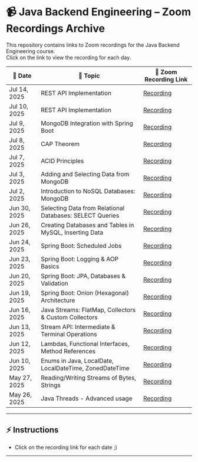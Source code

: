 # 📹 Java Backend Engineering – Zoom Recordings Archive

This repository contains links to Zoom recordings for the Java Backend Engineering course.  
Click on the link to view the recording for each day.

| 📅 Date             | 📖 Topic                                                  | 🔗 Zoom Recording Link |
|----------------------|----------------------------------------------------------|-------------------------|
| Jul 14, 2025         | REST API Implementation                                  | [Recording](https://us06web.zoom.us/rec/share/Ra8jMWwi_n4e9H48Nl518qfD3qM4Zvxc-yPoGT5m-iIzcj5R_m2mixGZyrg5ldWa.rFtWflHpPiydjvg0) |
| Jul 10, 2025         | REST API Implementation                                  | [Recording](https://us06web.zoom.us/rec/share/SOjKt0ZvwmcnZuWiN2xeHUpiK6aMq_3-Rb7eWcTyKcW2yEh8kU-SB1RRHl9o9bv7.f9Otit3MLCkC1hjy) |
| Jul 9, 2025          | MongoDB Integration with Spring Boot                     | [Recording](https://us06web.zoom.us/rec/share/jW2Kf2npr2g81TqvewdMpQEwZE9ma1uo2hjgU7idg5GfaYlNnCno3zA0ClH2eGiv.us9noDP_TpH2-CjP) |
| Jul 8, 2025          | CAP Theorem                                              | [Recording](https://us06web.zoom.us/rec/share/VKVIRzW9emo1XNl1hkU0dCbA_hoIbAuViEXRo2jw8cVmyKnJtBWYLhLqLWpizUMX.VrYiQoMQUycKkUl1) |
| Jul 7, 2025          | ACID Principles                                          | [Recording](https://us06web.zoom.us/rec/share/Kx75y5rJSpz4ltDCXS7Lf2HPFrHMTorFCIBwTJqZq3PMqEe6g_wONIglcM64yEQl.kpGMxqSZcZoTlsaE) |
| Jul 3, 2025          | Adding and Selecting Data from MongoDB                   | [Recording](https://us06web.zoom.us/rec/share/id9cJapcaveFxZtS83jPd37mfzQuxaPSLuVvFNLviuT32Gpp5G0gzoTruZUreZ4Z.BY0u0oUS-VLCGRLZ) |
| Jul 2, 2025          | Introduction to NoSQL Databases: MongoDB                 | [Recording](https://us06web.zoom.us/rec/share/EZpyvW25BIsZd8kBZAl_eM-PwUTdvmxyINtlAk0EJu9Y-BTo1rBDeYYmPutwC4wZ.MuevdNvqEFP3zv4c) |
| Jun 30, 2025         | Selecting Data from Relational Databases: SELECT Queries | [Recording](https://us06web.zoom.us/rec/share/fP5MvJriLShG6mrqjSuGfk4i3xv5NKnJPRrbcXRLQey1HZKUu7ezVd6b8S_y6aMB.1m_rh3SuE8lzQ8xf) |
| Jun 26, 2025         | Creating Databases and Tables in MySQL, Inserting Data  | [Recording](https://us06web.zoom.us/rec/share/Gzcad5poPboTnCC_LdOUcoPkQ3nyfDSWBbzxS98vd3j21uvE38IepVAAPyn2uzUj.b3gK90pJhnzcnuTD) |
| Jun 24, 2025         | Spring Boot: Scheduled Jobs                              | [Recording](https://us06web.zoom.us/rec/share/d6IPsMHfAk0izt7iVX1EHeqqGI0B0Gj8N568tiN6ZWvxW13s2l2KPc5FdX0XiR8W.jrWMRcO2DSz0NfgT) |
| Jun 23, 2025         | Spring Boot: Logging & AOP Basics                        | [Recording](https://us06web.zoom.us/rec/share/AtX5fBLvckMKfuo4qfczLKPK0mECac3dS9kf0nqQTNANKvi5zLw3jPzEaZSZW3Ep.EQytEt9X84WZmc-j) |
| Jun 20, 2025         | Spring Boot: JPA, Databases & Validation                 | [Recording](https://us06web.zoom.us/rec/share/K9KjeB_LlRKDa-ioMEyy7gSJB4rb2hCH2TnMhNVYuyAHQYRtUybTKE-M_4xIOEaL.Ni2fd7fSWDGcviDl) |
| Jun 19, 2025         | Spring Boot: Onion (Hexagonal) Architecture              | [Recording](https://us06web.zoom.us/rec/share/uazjV10UvipFUatz0n7eQVAEo4z0a3CuA6Qo9bT40B8ltabuzLs4kl1Xpnu4d1Xw.PjasfLkZ2akIi5JK) |
| Jun 16, 2025         | Java Streams: FlatMap, Collectors & Custom Collectors    | [Recording](https://us06web.zoom.us/rec/share/H-ZCUrOmgodcz-E5n9d2VpzQpZUHdYJlbHcvY5D6ZQzBnA2F_MQotUjy8CZSDKjk.Y1Vr974ioAVQhw_L) |
| Jun 13, 2025         | Stream API: Intermediate & Terminal Operations           | [Recording](https://us06web.zoom.us/rec/share/yR03vT6KalEm-hi0SJ1gp5EHE4C4ihF4NvI996yDpfUEbmHi_T2gEYxvJjKUIJA.uYil8_L6j1XECoDJ) |
| Jun 12, 2025         | Lambdas, Functional Interfaces, Method References        | [Recording](https://us06web.zoom.us/rec/share/4sfgbyO9_tZ6erX9V6F5Vb68QherDQ-XMPEXGuLqxlUvfBzRUZg07RcE9Va-izlR.CCEJKkDwgieh2GKw) |
| Jun 10, 2025         | Enums in Java, LocalDate, LocalDateTime, ZonedDateTime   | [Recording](https://us06web.zoom.us/rec/share/4RbbW3ai_gqd8QFwRSVX3T8a2Nme6myYSnjTdafs_xaRF9oPA1Bik_YsyqxMe6Zs.DtnEMQogNrdLXHY3) |
| May 27, 2025         | Reading/Writing Streams of Bytes, Strings                 | [Recording](https://us06web.zoom.us/rec/share/zSWdL6l6yho_kcy3JM_lIlF5YeZ_XTuxeXQ7PGycX4ij5E7j38jEwQsNZLmzoxEW.8QTKCffIqRWs2GqF) |
| May 26, 2025         | Java Threads - Advanced usage                            | [Recording](https://us06web.zoom.us/rec/share/f82IMkjBTee02Nd0VV-RpFTTtqR5DRASS_aD9vLEkaZmS6araYvMIQ2O1RXtTOVw.G_cdYHl_C9WnEE3H) |

---

## ⚡ Instructions
- Click on the recording link for each date ;)

---

